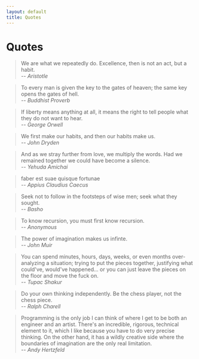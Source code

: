 ```yaml
---
layout: default
title: Quotes
---
```


# Quotes

> We are what we repeatedly do. Excellence, then is not an act, but a habit.  
> -- <cite>Aristotle</cite>

> To every man is given the key to the gates of heaven; the same key opens the gates of hell.  
> -- <cite>Buddhist Proverb</cite>

> If liberty means anything at all, it means the right to tell people what they do not want to hear.  
> -- <cite>George Orwell</cite>

> We first make our habits, and then our habits make us.  
> -- <cite>John Dryden</cite>

> And as we stray further from love, we multiply the words. Had we remained together we could have become a silence.  
> -- <cite>Yehuda Amichai</cite>

> faber est suae quisque fortunae  
> -- <cite>Appius Claudius Caecus</cite>

> Seek not to follow in the footsteps of wise men; seek what they sought.  
> -- <cite>Basho</cite>

> To know recursion, you must first know recursion.   
> -- <cite>Anonymous</cite>

> The power of imagination makes us infinte.  
> -- <cite>John Muir</cite>

> You can spend minutes, hours, days, weeks, or even months over-analyzing a 
> situation; trying to put the pieces together, justifying what could've, 
> would've happened... or you can just leave the pieces on the floor and move 
> the fuck on.   
> -- <cite>Tupac Shakur</cite>

> Do your own thinking independently. Be the chess player, not the chess piece.  
> -- <cite>Ralph Charell</cite>

> Programming is the only job I can think of where I get to be both an engineer
> and an artist. There's an incredible, rigorous, technical element to it, which
> I like because you have to do very precise thinking. On the other hand, it has
> a wildly creative side where the boundaries of imagination are the only real limitation.  
> -- <cite>Andy Hertzfeld</cite>
